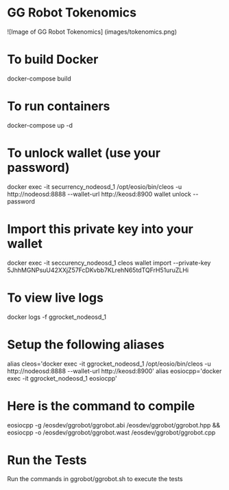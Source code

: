 # GG Robot Tokenomics
![Image of GG Robot Tokenomics]
(images/tokenomics.png)

# To build Docker
docker-compose build

# To run containers
docker-compose up -d

# To unlock wallet (use your password)
docker exec -it securrency_nodeosd_1 /opt/eosio/bin/cleos -u http://nodeosd:8888 --wallet-url http://keosd:8900 wallet unlock --password *<your-wallet-password>*

# Import this private key into your wallet
docker exec -it seccurency_nodeosd_1 cleos wallet import --private-key 5JhhMGNPsuU42XXjZ57FcDKvbb7KLrehN65tdTQFrH51uruZLHi

# To view live logs
docker logs -f ggrocket_nodeosd_1

# Setup the following aliases
alias cleos='docker exec -it ggrocket_nodeosd_1 /opt/eosio/bin/cleos -u http://nodeosd:8888 --wallet-url http://keosd:8900'
alias eosiocpp='docker exec -it ggrocket_nodeosd_1 eosiocpp'

# Here is the command to compile
eosiocpp -g /eosdev/ggrobot/ggrobot.abi /eosdev/ggrobot/ggrobot.hpp && eosiocpp -o /eosdev/ggrobot/ggrobot.wast /eosdev/ggrobot/ggrobot.cpp


# Run the Tests
Run the commands in ggrobot/ggrobot.sh to execute the tests